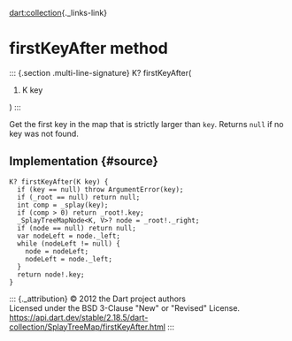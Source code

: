 [dart:collection](../../dart-collection/dart-collection-library){._links-link}

firstKeyAfter method
====================

::: {.section .multi-line-signature}
K? firstKeyAfter(

1.  K key

)
:::

Get the first key in the map that is strictly larger than `key`. Returns
`null` if no key was not found.

Implementation {#source}
--------------

``` {.language-dart data-language="dart"}
K? firstKeyAfter(K key) {
  if (key == null) throw ArgumentError(key);
  if (_root == null) return null;
  int comp = _splay(key);
  if (comp > 0) return _root!.key;
  _SplayTreeMapNode<K, V>? node = _root!._right;
  if (node == null) return null;
  var nodeLeft = node._left;
  while (nodeLeft != null) {
    node = nodeLeft;
    nodeLeft = node._left;
  }
  return node!.key;
}
```

::: {._attribution}
© 2012 the Dart project authors\
Licensed under the BSD 3-Clause \"New\" or \"Revised\" License.\
<https://api.dart.dev/stable/2.18.5/dart-collection/SplayTreeMap/firstKeyAfter.html>
:::
